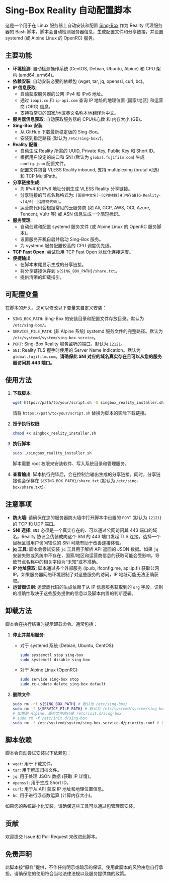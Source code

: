 # Sing-Box Reality 自动配置脚本

这是一个用于在 Linux 服务器上自动安装和配置 [Sing-Box](https://sing-box.sagernet.org/) 作为 Reality 代理服务器的 Bash 脚本。脚本会自动检测服务器信息，生成配置文件和分享链接，并设置 systemd (或 Alpine Linux 的 OpenRC) 服务。

## 主要功能

* **环境检测**: 自动检测操作系统 (CentOS, Debian, Ubuntu, Alpine) 和 CPU 架构 (amd64, arm64)。
* **依赖安装**: 自动安装必要的依赖包 (wget, tar, jq, openssl, curl, bc)。
* **IP 信息获取**:
    * 自动获取服务器的公网 IPv4 和 IPv6 地址。
    * 通过 `ipapi.co` 和 `ip-api.com` 查询 IP 地址的地理位置 (国家/地区) 和运营商 (ORG) 信息。
    * 支持将常见的国家/地区英文名称本地翻译为中文。
* **服务器信息获取**: 自动获取服务器的 CPU核心数 和 内存大小 (GB)。
* **Sing-Box 安装**:
    * 从 GitHub 下载最新稳定版的 Sing-Box。
    * 安装到指定路径 (默认为 `/etc/sing-box/`)。
* **Reality 配置**:
    * 自动生成 Reality 所需的 UUID, Private Key, Public Key 和 Short ID。
    * 根据用户设定的端口和 SNI (默认为 `global.fujifilm.com`) 生成 `config.json` 配置文件。
    * 配置文件包含 VLESS Reality inbound, 支持 multiplexing (brutal 可选) 和 TCP MultiPath。
* **分享链接生成**:
    * 为 IPv4 和 IPv6 地址分别生成 VLESS Reality 分享链接。
    * 分享链接的节点名称格式为: `[国家中文名]-[CPU核数]H[内存GB]G-Reality-v[4/6]-[运营商代码]`。
    * 运营商代码会根据常见的云服务商 (如 Ali, GCP, AWS, OCI, Azure, Tencent, Vultr 等) 或 ASN 信息生成一个简短标识。
* **服务管理**:
    * 自动创建和配置 systemd 服务文件 (或 Alpine Linux 的 OpenRC 服务脚本)。
    * 设置服务开机自启并启动 Sing-Box 服务。
    * 为 systemd 服务配置较高的 CPU 调度优先级。
* **TCP Fast Open**: 尝试启用 TCP Fast Open 以优化连接速度。
* **便捷输出**:
    * 在脚本末尾显示生成的分享链接。
    * 将分享链接保存到 `${SING_BOX_PATH}/share.txt`。
    * 提供清晰的卸载指引。

## 可配置变量

在脚本的开头，您可以修改以下变量来自定义安装：

* `SING_BOX_PATH`: Sing-Box 的安装目录和配置文件存放目录。默认为 `/etc/sing-box/`。
* `SERVICE_FILE_PATH`: (非 Alpine 系统) systemd 服务文件的完整路径。默认为 `/etc/systemd/system/sing-box.service`。
* `PORT`: Sing-Box Reality 服务监听的端口。默认为 `12121`。
* `SNI`: Reality TLS 握手时使用的 Server Name Indication。默认为 `global.fujifilm.com`。**请确保此 SNI 对应的域名真实存在且可以从您的服务器访问其 443 端口。**

## 使用方法

1.  **下载脚本**:
    ```bash
    wget https://path/to/your/script.sh -O singbox_reality_installer.sh
    ```
    请将 `https://path/to/your/script.sh` 替换为脚本的实际下载链接。

2.  **授予执行权限**:
    ```bash
    chmod +x singbox_reality_installer.sh
    ```

3.  **执行脚本**:
    ```bash
    sudo ./singbox_reality_installer.sh
    ```
    脚本需要 root 权限来安装软件、写入系统目录和管理服务。

4.  **查看输出**:
    脚本执行完毕后，会在控制台输出生成的分享链接。同时，分享链接也会保存在 `${SING_BOX_PATH}/share.txt` (默认为 `/etc/sing-box/share.txt`)。

## 注意事项

* **防火墙**: 请确保在您的服务器防火墙中打开脚本中设置的 `PORT` (默认为 `12121`) 的 TCP 和 UDP 端口。
* **SNI 选择**: `SNI` 必须是一个真实存在的、可以通过公网访问其 443 端口的域名。Reality 协议会伪装成向这个 SNI 的 443 端口发起 TLS 连接。选择一个目标区域用户访问较快的 SNI 可能有助于改善连接体验。
* **jq 工具**: 脚本会尝试安装 `jq` 工具用于解析 API 返回的 JSON 数据。如果 `jq` 安装失败或系统中不存在，国家/地区和运营商信息的获取可能会受影响，导致节点名称中的相关字段为“未知”或不准确。
* **IP 地址获取**: 脚本通过多个外部服务 (ip.sb, ifconfig.me, api.ip.fi) 获取公网 IP。如果服务器网络环境限制了对这些服务的访问，IP 地址可能无法正确获取。
* **运营商识别**: 运营商代码的生成依赖于从 IP 信息服务获取到的 `org` 字段。识别的准确性取决于这些服务提供的信息以及脚本内置的判断逻辑。

## 卸载方法

脚本会在执行结束时提示卸载命令。通常包括：

1.  **停止并禁用服务**:
    * 对于 systemd 系统 (Debian, Ubuntu, CentOS):
        ```bash
        sudo systemctl stop sing-box
        sudo systemctl disable sing-box
        ```
    * 对于 Alpine Linux (OpenRC):
        ```bash
        sudo service sing-box stop
        sudo rc-update delete sing-box default
        ```

2.  **删除文件**:
    ```bash
    sudo rm -rf ${SING_BOX_PATH} # 默认为 /etc/sing-box/
    sudo rm -f ${SERVICE_FILE_PATH} # 默认为 /etc/systemd/system/sing-box.service (非Alpine)
    # 如果是 Alpine，服务文件路径是 /etc/init.d/sing-box
    # sudo rm -f /etc/init.d/sing-box
    sudo rm -f /etc/systemd/system/sing-box.service.d/priority.conf # (非Alpine)
    ```

## 脚本依赖

脚本会自动尝试安装以下依赖包：

* `wget`: 用于下载文件。
* `tar`: 用于解压归档文件。
* `jq`: 用于处理 JSON 数据 (获取 IP 详情)。
* `openssl`: 用于生成 Short ID。
* `curl`: 用于从 API 获取 IP 地址和地理位置信息。
* `bc`: 用于进行浮点数运算 (计算内存大小)。

如果您的系统最小化安装，请确保这些工具可以通过包管理器安装。

## 贡献

欢迎提交 Issue 和 Pull Request 来改进此脚本。

## 免责声明

此脚本按“原样”提供，不作任何明示或暗示的保证。使用此脚本的风险由您自行承担。请确保您的使用符合当地法律法规以及服务提供商的政策。
